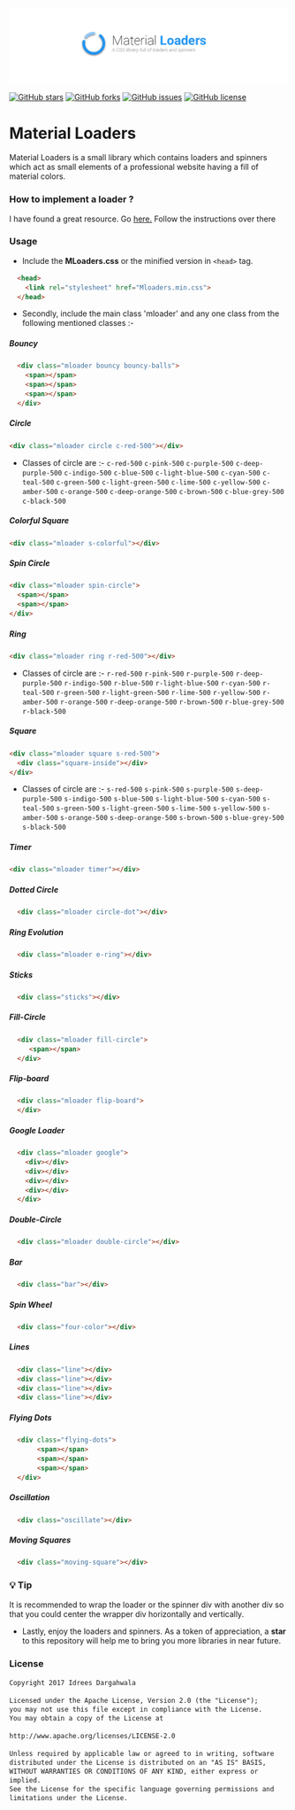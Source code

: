 ![Image](/art/poster-github.png)

[![GitHub stars](https://img.shields.io/github/stars/smartagent47/MaterialLoaders.svg)](https://github.com/smartagent47/MaterialLoaders/stargazers) [![GitHub forks](https://img.shields.io/github/forks/smartagent47/MaterialLoaders.svg)](https://github.com/smartagent47/MaterialLoaders/network) [![GitHub issues](https://img.shields.io/github/issues/smartagent47/MaterialLoaders.svg)](https://github.com/smartagent47/MaterialLoaders/issues) [![GitHub license](https://img.shields.io/badge/license-Apache%202-blue.svg)](https://raw.githubusercontent.com/smartagent47/MaterialLoaders/master/LICENSE)

# Material Loaders

Material Loaders is a small library which contains loaders and spinners which act as small elements of a professional website 
having a fill of material colors. 


### How to implement a loader ?

I have found a great resource. Go <a href="https://www.w3schools.com/howto/howto_css_loader.asp">here.</a> Follow the instructions over there


### Usage 

* Include the **MLoaders.css** or the minified version in `<head>` tag.

```html
  <head> 
    <link rel="stylesheet" href="Mloaders.min.css">
  </head>
  ```
  
* Secondly, include the main class 'mloader' and any one class from the following mentioned classes :- 
  
  
##### Bouncy 
 ```html
   <div class="mloader bouncy bouncy-balls">
     <span></span>
     <span></span>
     <span></span>
   </div>
  ```
##### Circle
  ```html
  <div class="mloader circle c-red-500"></div>
  ```
  * Classes of circle are :- 
    `c-red-500`
    `c-pink-500`
    `c-purple-500`
    `c-deep-purple-500`
    `c-indigo-500`
    `c-blue-500`
    `c-light-blue-500`
    `c-cyan-500`
    `c-teal-500`
    `c-green-500`
    `c-light-green-500`
    `c-lime-500`
    `c-yellow-500`
    `c-amber-500`
    `c-orange-500`
    `c-deep-orange-500`
    `c-brown-500`
    `c-blue-grey-500`
    `c-black-500`
    
    
##### Colorful Square
  ```html
  <div class="mloader s-colorful"></div>
  ```
    
##### Spin Circle
  ```html
  <div class="mloader spin-circle">
    <span></span>
    <span></span>
  </div>
  ```
##### Ring
  ```html
  <div class="mloader ring r-red-500"></div>
  ```
  
  * Classes of circle are :- 
    `r-red-500`
    `r-pink-500`
    `r-purple-500`
    `r-deep-purple-500`
    `r-indigo-500`
    `r-blue-500`
    `r-light-blue-500`
    `r-cyan-500`
    `r-teal-500`
    `r-green-500`
    `r-light-green-500`
    `r-lime-500`
    `r-yellow-500`
    `r-amber-500`
    `r-orange-500`
    `r-deep-orange-500`
    `r-brown-500`
    `r-blue-grey-500`
    `r-black-500`
    
    
##### Square
  ```html
  <div class="mloader square s-red-500">
    <div class="square-inside"></div>
  </div>
  ```
  
  * Classes of circle are :- 
    `s-red-500`
    `s-pink-500`
    `s-purple-500`
    `s-deep-purple-500`
    `s-indigo-500`
    `s-blue-500`
    `s-light-blue-500`
    `s-cyan-500`
    `s-teal-500`
    `s-green-500`
    `s-light-green-500`
    `s-lime-500`
    `s-yellow-500`
    `s-amber-500`
    `s-orange-500`
    `s-deep-orange-500`
    `s-brown-500`
    `s-blue-grey-500`
    `s-black-500`
    
    
##### Timer
  ```html
  <div class="mloader timer"></div>
  ```
##### Dotted Circle
```html
  <div class="mloader circle-dot"></div>
  ```
##### Ring Evolution
```html
  <div class="mloader e-ring"></div>
  ```

##### Sticks
```html
  <div class="sticks"></div>
  ```
  
##### Fill-Circle
```html
  <div class="mloader fill-circle">
     <span></span>
  </div>
  ```
  
##### Flip-board
```html
  <div class="mloader flip-board">
  </div>
  ```
  
##### Google Loader
```html
  <div class="mloader google">
    <div></div>
    <div></div>
    <div></div>
    <div></div>
  </div>
  ```
##### Double-Circle
```html
  <div class="mloader double-circle"></div>
```

##### Bar
```html
  <div class="bar"></div>
```

##### Spin Wheel
```html
  <div class="four-color"></div>
```

##### Lines 
```html
  <div class="line"></div>
  <div class="line"></div>
  <div class="line"></div>
  <div class="line"></div>
 ```

##### Flying Dots
```html
  <div class="flying-dots">
       <span></span>
       <span></span>
       <span></span>
  </div>
 ```
 
##### Oscillation
```html
  <div class="oscillate"></div>
```

##### Moving Squares
```html
  <div class="moving-square"></div>
```

### :bulb: Tip

It is recommended to wrap the loader or the spinner div with another div so that you could center the wrapper div horizontally and vertically. 

  
 * Lastly, enjoy the loaders and spinners. As a token of appreciation, a **star** to this repository will help me to bring you more libraries in near future.


 ### License
 
    Copyright 2017 Idrees Dargahwala

    Licensed under the Apache License, Version 2.0 (the "License");
    you may not use this file except in compliance with the License.
    You may obtain a copy of the License at

    http://www.apache.org/licenses/LICENSE-2.0

    Unless required by applicable law or agreed to in writing, software
    distributed under the License is distributed on an "AS IS" BASIS,
    WITHOUT WARRANTIES OR CONDITIONS OF ANY KIND, either express or implied.
    See the License for the specific language governing permissions and
    limitations under the License.
